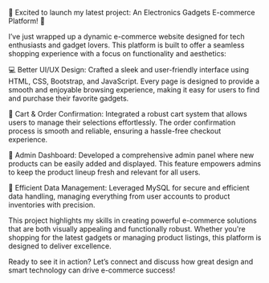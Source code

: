🛒 Excited to launch my latest project: An Electronics Gadgets E-commerce Platform! 📱

I’ve just wrapped up a dynamic e-commerce website designed for tech enthusiasts and gadget lovers. This platform is built to offer a seamless shopping experience with a focus on functionality and aesthetics:

💻 Better UI/UX Design: Crafted a sleek and user-friendly interface using HTML, CSS, Bootstrap, and JavaScript. Every page is designed to provide a smooth and enjoyable browsing experience, making it easy for users to find and purchase their favorite gadgets.

🛒 Cart & Order Confirmation: Integrated a robust cart system that allows users to manage their selections effortlessly. The order confirmation process is smooth and reliable, ensuring a hassle-free checkout experience.

🔧 Admin Dashboard: Developed a comprehensive admin panel where new products can be easily added and displayed. This feature empowers admins to keep the product lineup fresh and relevant for all users.

💾 Efficient Data Management: Leveraged MySQL for secure and efficient data handling, managing everything from user accounts to product inventories with precision.

This project highlights my skills in creating powerful e-commerce solutions that are both visually appealing and functionally robust. Whether you're shopping for the latest gadgets or managing product listings, this platform is designed to deliver excellence.

Ready to see it in action? Let’s connect and discuss how great design and smart technology can drive e-commerce success!

